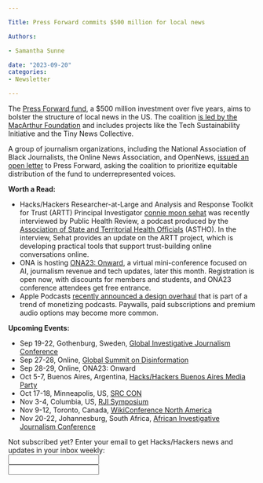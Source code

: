 ```yaml
---

Title: Press Forward commits $500 million for local news

Authors: 

- Samantha Sunne

date: "2023-09-20" 
categories: 
- Newsletter 

---
```


The [Press Forward fund](https://www.pressforward.news/), a $500 million investment over five years, aims to bolster the structure of local news in the US. The coalition [is led by the MacArthur Foundation](https://www.niemanlab.org/2023/09/can-500-million-over-five-years-revitalize-local-news-22-funders-team-up-to-try/) and includes projects like the Tech Sustainability Initiative and the Tiny News Collective.

A group of journalism organizations, including the National Association of Black Journalists, the Online News Association, and OpenNews, [issued an open letter](https://mije.org/news/2023/09/19/press-forward-open-letter-equity-funding.html) to Press Forward, asking the coalition to prioritize equitable distribution of the fund to underrepresented voices.

**Worth a Read:**



* Hacks/Hackers Researcher-at-Large and Analysis and Response Toolkit for Trust (ARTT) Principal Investigator [connie moon sehat](https://www.linkedin.com/in/ACoAAA2mfAAB0sIsGcnwBl0LGIvGi-HsNgR8uBQ) was recently interviewed by Public Health Review, a podcast produced by the [Association of State and Territorial Health Officials](https://www.linkedin.com/company/association-of-state-and-territorial-health-officials/) (ASTHO). In the interview, Sehat provides an update on the ARTT project, which is developing practical tools that support trust-building online conversations online.
* ONA is hosting [ONA23: Onward](https://ona23.journalists.org/onward/), a virtual mini-conference focused on AI, journalism revenue and tech updates, later this month. Registration is open now, with discounts for members and students, and ONA23 conference attendees get free entrance.
* Apple Podcasts [recently announced a design overhaul](https://thefix.media/2021/4/26/paid-podcasts-are-here-this-is-what-you-need-to-know) that is part of a trend of monetizing podcasts. Paywalls, paid subscriptions and premium audio options may become more common.

**Upcoming Events:**



* Sep 19-22, Gothenburg, Sweden, [Global Investigative Journalism Conference](https://gijc2023.org/)
* Sep 27-28, Online, [Global Summit on Disinformation](https://cumbredesinformacion.com/)
* Sep 28-29, Online, ONA23: Onward
* Oct 5-7, Buenos Aires, Argentina, [Hacks/Hackers Buenos Aires Media Party](https://mediaparty.org/)
* Oct 17-18, Minneapolis, US, [SRC CON](https://2023.srccon.org/)
* Nov 3-4, Columbia, US, [RJI Symposium](https://rji.submittable.com/submit/254162/rji-symposium-in-service-to-our-communities)
* Nov 9-12, Toronto, Canada, [WikiConference North America](https://wikiconference.org/wiki/2023/Main_Page)
* Nov 20-22, Johannesburg, South Africa, [African Investigative Journalism Conference](https://aijc.africa/)

<div id="mc_embed_signup"><form id="mc-embedded-subscribe-form" class="validate" action="//hackshackers.us1.list-manage.com/subscribe/post?u=c56f2e53d5ed6ef87f8aaa75c&amp;id=fb2bc6f10b" method="post" name="mc-embedded-subscribe-form" novalidate="" target="_blank">

<div id="mc_embed_signup_scroll">

<div class="mc-field-group"><label for="mce-EMAIL">Not subscribed yet? Enter your email to get Hacks/Hackers news and updates in your inbox weekly:  </label></div>

<div class="mc-field-group"><input id="mce-EMAIL" class="required email" name="EMAIL" type="email" value="" /></div>

<!-- real people should not fill this in and expect good things - do not remove this or risk form bot signups-->

<div style="position: absolute; left: -5000px;"><input tabindex="-1" name="b_c56f2e53d5ed6ef87f8aaa75c_fb2bc6f10b" type="text" value="" /></div>

<div class="clear"><input id="mc-embedded-subscribe" class="button" name="subscribe" typ
